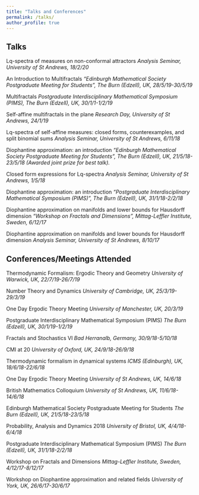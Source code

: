 ```yaml
---
title: "Talks and Conferences"
permalink: /talks/
author_profile: true
---
```


## Talks

Lq-spectra of measures on non-conformal attractors
*Analysis Seminar, University of St Andrews, 18/2/20*

An Introduction to Multifractals
*“Edinburgh Mathematical Society Postgraduate Meeting for Students”, The Burn (Edzell), UK, 28/5/19-30/5/19*

Multifractals
*Postgraduate Interdisciplinary Mathematical Symposium (PIMS), The Burn (Edzell), UK, 30/1/1-1/2/19* 

Self-affine multifractals in the plane
*Research Day, University of St Andrews, 24/1/19*

Lq-spectra of self-affine measures: closed forms, counterexamples, and split binomial sums
*Analysis Seminar, University of St Andrews, 6/11/18*

Diophantine approximation: an introduction 
*“Edinburgh Mathematical Society Postgraduate Meeting for Students”, The Burn (Edzell), UK, 21/5/18-23/5/18 (Awarded joint prize for best talk).*

Closed form expressions for Lq-spectra
*Analysis Seminar, University of St Andrews, 1/5/18*

Diophantine approximation: an introduction
*“Postgraduate Interdisciplinary Mathematical Symposium (PIMS)”, The Burn (Edzell), UK, 31/1/18-2/2/18* 

Diophantine approximation on manifolds and lower bounds for Hausdorff dimension
*“Workshop on Fractals and Dimensions”, Mittag-Leffler Institute, Sweden, 6/12/17*

Diophantine approximation on manifolds and lower bounds for Hausdorff dimension 
*Analysis Seminar, University of St Andrews, 8/10/17*

## Conferences/Meetings Attended

Thermodynamic Formalism: Ergodic Theory and Geometry
*University of Warwick, UK, 22/7/19-26/7/19*

Number Theory and Dynamics 
*University of Cambridge, UK, 25/3/19-29/3/19*

One Day Ergodic Theory Meeting
*University of Manchester, UK, 20/3/19*

Postgraduate Interdisciplinary Mathematical Symposium (PIMS) 
*The Burn (Edzell), UK, 30/1/19-1/2/19* 

Fractals and Stochastics VI 
*Bad Herranalb, Germany, 30/9/18-5/10/18*

CMI at 20 
*University of Oxford, UK, 24/9/18-26/9/18*

Thermodynamic formalism in dynamical systems
*ICMS (Edinburgh), UK, 18/6/18-22/6/18*

One Day Ergodic Theory Meeting
*University of St Andrews, UK, 14/6/18*

British Mathematics Colloquium 
*University of St Andrews, UK, 11/6/18-14/6/18*

Edinburgh Mathematical Society Postgraduate Meeting for Students 
*The Burn (Edzell), UK, 21/5/18-23/5/18*

Probability, Analysis and Dynamics 2018 
*University of Bristol, UK, 4/4/18-6/4/18*

Postgraduate Interdisciplinary Mathematical Symposium (PIMS) 
*The Burn (Edzell), UK, 31/1/18-2/2/18* 

Workshop on Fractals and Dimensions 
*Mittag-Leffler Institute, Sweden, 4/12/17-8/12/17*

Workshop on Diophantine approximation and related fields 
*University of York, UK, 26/6/17-30/6/17*







